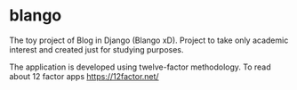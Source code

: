 # blango

The toy project of Blog in Django (Blango xD).
Project to take only academic interest and created just for studying purposes.

The application is developed using twelve-factor methodology.
To read about 12 factor apps
https://12factor.net/ 
